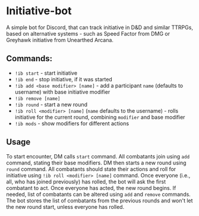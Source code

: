 # Initiative-bot
A simple bot for Discord, that can track initiative in D&D and similar TTRPGs, based on alternative systems - such as 
Speed Factor from DMG or Greyhawk initiative from Unearthed Arcana. 

## Commands:
* `!ib start` - start initiative
* `!ib end` - stop initiative, if it was started
* `!ib add <base modifier> [name]` - add a participant `name` (defaults to username) with base initiative modifier
* `!ib remove [name]`
* `!ib round` - start a new round
* `!ib roll <modifier> [name]` (`name` defaults to the username) - rolls initiative for the current round, combining `modifier` and base modifier
* `!ib mods` - show modifiers for different actions

## Usage
To start encounter, DM calls `start` command. All combatants join using `add` command, stating their base modifiers. DM then starts
a new round using `round` command. All combatants should state their actions and roll for initiative using 
`!ib roll <modifier> [name]` command. Once everyone (i.e., all, who has joined previously) has rolled, the bot will ask the first combatant
to act. Once everyone has acted, the new round begins. If needed, list of combatants can be altered using `add` and `remove` commands.
The bot stores the list of combatants from the previous rounds and won't let the new round start, unless everyone has rolled.
